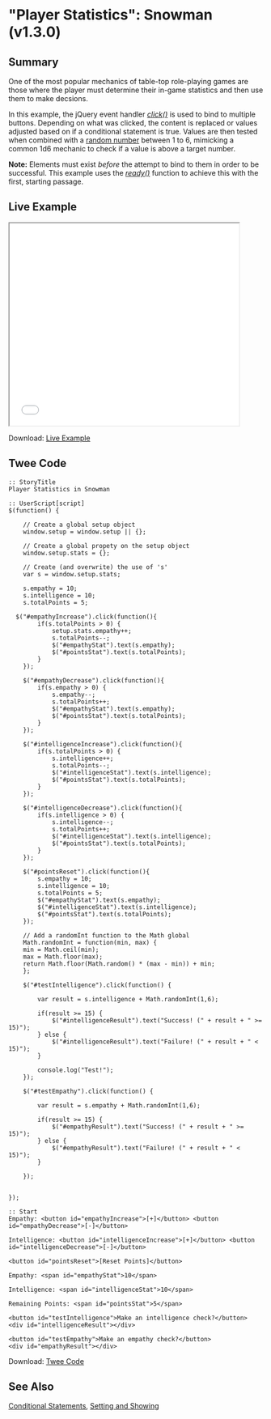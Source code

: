 # "Player Statistics": Snowman (v1.3.0)

## Summary

One of the most popular mechanics of table-top role-playing games are those where the player must determine their in-game statistics and then use them to make decsions.

In this example, the jQuery event handler *[click()](https://api.jquery.com/click/)* is used to bind to multiple buttons. Depending on what was clicked, the content is replaced or values adjusted based on if a conditional statement is true. Values are then tested when combined with a [random number](https://developer.mozilla.org/en-US/docs/Web/JavaScript/Reference/Global_Objects/Math/random) between 1 to 6, mimicking a common 1d6 mechanic to check if a value is above a target number.


<div class="alertbox information"><strong>Note:</strong> Elements must exist <em>before</em> the attempt to bind to them in order to be successful. This example uses the <em><a href="https://api.jquery.com/ready/">ready()</a></em> function to achieve this with the first, starting passage.</div>

## Live Example

<section>
<iframe src="snowman_player_statistics_example.html" height=400 width=90%></iframe>


Download: <a href="snowman_player_statistics_example.html" target="_blank">Live Example</a>
</section>

## Twee Code

```
:: StoryTitle
Player Statistics in Snowman

:: UserScript[script]
$(function() {
	
	// Create a global setup object	
	window.setup = window.setup || {};

	// Create a global propety on the setup object
	window.setup.stats = {};
	
	// Create (and overwrite) the use of 's'
	var s = window.setup.stats;
	
	s.empathy = 10;
	s.intelligence = 10;
	s.totalPoints = 5;
	
  $("#empathyIncrease").click(function(){
		if(s.totalPoints > 0) {
			setup.stats.empathy++;
			s.totalPoints--;
			$("#empathyStat").text(s.empathy);
			$("#pointsStat").text(s.totalPoints);
		}
	});
	
	$("#empathyDecrease").click(function(){
		if(s.empathy > 0) {
			s.empathy--;
			s.totalPoints++;
			$("#empathyStat").text(s.empathy);
			$("#pointsStat").text(s.totalPoints);
		}
	});
	
	$("#intelligenceIncrease").click(function(){
		if(s.totalPoints > 0) {
			s.intelligence++;
			s.totalPoints--;
			$("#intelligenceStat").text(s.intelligence);
			$("#pointsStat").text(s.totalPoints);
		}
	});
	
	$("#intelligenceDecrease").click(function(){
		if(s.intelligence > 0) {
			s.intelligence--;
			s.totalPoints++;
			$("#intelligenceStat").text(s.intelligence);
			$("#pointsStat").text(s.totalPoints);
		}
	});
	
	$("#pointsReset").click(function(){
		s.empathy = 10;
		s.intelligence = 10;
		s.totalPoints = 5;
		$("#empathyStat").text(s.empathy);
		$("#intelligenceStat").text(s.intelligence);
		$("#pointsStat").text(s.totalPoints);
	});
	
	// Add a randomInt function to the Math global
	Math.randomInt = function(min, max) {
  	min = Math.ceil(min);
  	max = Math.floor(max);
  	return Math.floor(Math.random() * (max - min)) + min;
	};
	
	$("#testIntelligence").click(function() {
		
		var result = s.intelligence + Math.randomInt(1,6);
		
		if(result >= 15) {
			$("#intelligenceResult").text("Success! (" + result + " >= 15)");
		} else {
			$("#intelligenceResult").text("Failure! (" + result + " < 15)");
		}
		
		console.log("Test!");
	});
	
	$("#testEmpathy").click(function() {
		
		var result = s.empathy + Math.randomInt(1,6);
		
		if(result >= 15) {
			$("#empathyResult").text("Success! (" + result + " >= 15)");
		} else {
			$("#empathyResult").text("Failure! (" + result + " < 15)");
		}
		
	});
	
	
});

:: Start
Empathy: <button id="empathyIncrease">[+]</button> <button id="empathyDecrease">[-]</button> 

Intelligence: <button id="intelligenceIncrease">[+]</button> <button id="intelligenceDecrease">[-]</button>

<button id="pointsReset">[Reset Points]</button>

Empathy: <span id="empathyStat">10</span>

Intelligence: <span id="intelligenceStat">10</span>

Remaining Points: <span id="pointsStat">5</span>

<button id="testIntelligence">Make an intelligence check?</button>
<div id="intelligenceResult"></div>

<button id="testEmpathy">Make an empathy check?</button>
<div id="empathyResult"></div>

```

Download: <a href="snowman_player_statistics_twee.txt" target="_blank">Twee Code</a>

## See Also

[Conditional Statements](../../conditionalstatements/snowman/snowman_conditionalstatements.md), [Setting and Showing](../../settingandshowing/snowman/snowman_settingandshowing.md)
